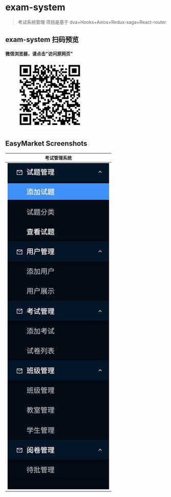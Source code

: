 # exam-system
>考试系统管理  项目是基于 dva+Hooks+Axios+Redux-saga+React-router
## exam-system 扫码预览

#### 微信浏览器，请点击"访问原网页"

<figure >
<img src="./exam/imgs/73ABF2619337F4226B47C05B0DDFA3D1.jpg" width="200"/>
</figure >

## EasyMarket Screenshots

|    考试管理系统    |
| :--------------: |
|![](./exam/imgs/193859709A6644C8D6E698B55FF420E4.jpg)
